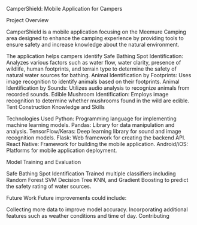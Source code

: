 CamperShield: Mobile Application for Campers

Project Overview

CamperShield is a mobile application focusing on the Meemure Camping area designed to enhance the camping experience by providing tools to ensure safety and increase knowledge about the natural environment. 

The application helps campers identify 
Safe Bathing Spot Identification: Analyzes various factors such as water flow, water clarity, presence of wildlife, human footprints, and terrain type to determine the safety of natural water sources for bathing.
Animal Identification by Footprints: Uses image recognition to identify animals based on their footprints.
Animal Identification by Sounds: Utilizes audio analysis to recognize animals from recorded sounds.
Edible Mushroom Identification: Employs image recognition to determine whether mushrooms found in the wild are edible.
Tent Construction Knowledge and Skills

Technologies Used
Python: Programming language for implementing machine learning models.
Pandas: Library for data manipulation and analysis.
TensorFlow/Keras: Deep learning library for sound and image recognition models.
Flask: Web framework for creating the backend API.
React Native: Framework for building the mobile application.
Android/iOS: Platforms for mobile application deployment.


Model Training and Evaluation

Safe Bathing Spot Identification
Trained multiple classifiers including 
Random Forest
SVM
Decision Tree
KNN, and Gradient Boosting to predict the safety rating of water sources.

Future Work
Future improvements could include:

Collecting more data to improve model accuracy.
Incorporating additional features such as weather conditions and time of day.
Contributing






